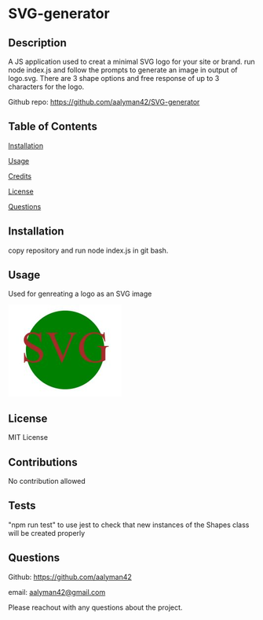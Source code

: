 # SVG-generator

## Description

A JS application used to creat a minimal SVG logo for your site or brand. run node index.js and follow the prompts to generate an image in output of logo.svg. There are 3 shape options and free response of up to 3 characters for the logo.

Github repo: https://github.com/aalyman42/SVG-generator

## Table of Contents

[Installation](#installation)

[Usage](#usage)

[Credits](#credits)

[License](#license)

[Questions](#questions)

## Installation

copy repository and run node index.js in git bash.

## Usage

Used for genreating a logo as an SVG image

![sample SVG](./examples/sample_logo.JPG)

## License

MIT License

## Contributions

No contribution allowed

## Tests

"npm run test" to use jest to check that new instances of the Shapes class will be created properly

## Questions

Github: https://github.com/aalyman42

email: aalyman42@gmail.com

Please reachout with any questions about the project.
